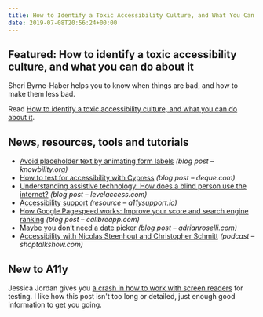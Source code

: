 ```yaml
---
title: How to Identify a Toxic Accessibility Culture, and What You Can Do About It and More
date: 2019-07-08T20:56:24+00:00
---
```


## Featured: How to identify a toxic accessibility culture, and what you can do about it

Sheri Byrne-Haber helps you to know when things are bad, and how to make them less bad.

Read [How to identify a toxic accessibility culture, and what you can do about it](https://medium.com/@sheribyrnehaber/how-to-identify-a-toxic-accessibility-culture-and-what-you-can-do-about-it-29c8ec9dc500).

## News, resources, tools and tutorials

* [Avoid placeholder text by animating form labels](https://knowbility.org/blog/2019/animating-form-labels/) _(blog post – knowbility.org)_
* [How to test for accessibility with Cypress](https://www.deque.com/blog/how-to-test-for-accessibility-with-cypress/) _(blog post – deque.com)_
* [Understanding assistive technology: How does a blind person use the internet?](https://levelaccess.com/understanding-assistive-technology-how-does-a-blind-person-use-the-internet/) _(blog post – levelaccess.com)_
* [Accessibility support](https://a11ysupport.io/) _(resource – a11ysupport.io)_
* [How Google Pagespeed works: Improve your score and search engine ranking](https://calibreapp.com/blog/how-pagespeed-works/) _(blog post – calibreapp.com)_
* [Maybe you don’t need a date picker](http://adrianroselli.com/2019/07/maybe-you-dont-need-a-date-picker.html) _(blog post – adrianroselli.com)_
* [Accessibility with Nicolas Steenhout and Christopher Schmitt](https://shoptalkshow.com/episodes/367/) _(podcast – shoptalkshow.com)_

## New to A11y

Jessica Jordan gives you [a crash in how to work with screen readers](http://uncaughtreferenceerror.com/a-crash-course-to-screenreaders-for-sighted-developers/) for testing. I like how this post isn't too long or detailed, just enough good information to get you going.